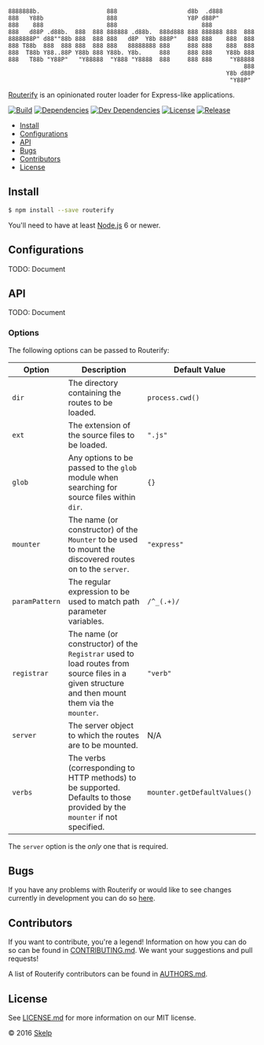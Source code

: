     8888888b.                   888                    d8b  .d888
    888   Y88b                  888                    Y8P d88P"
    888    888                  888                        888
    888   d88P .d88b.  888  888 888888 .d88b.  888d888 888 888888 888  888
    8888888P" d88""88b 888  888 888   d8P  Y8b 888P"   888 888    888  888
    888 T88b  888  888 888  888 888   88888888 888     888 888    888  888
    888  T88b Y88..88P Y88b 888 Y88b. Y8b.     888     888 888    Y88b 888
    888   T88b "Y88P"   "Y88888  "Y888 "Y8888  888     888 888     "Y88888
                                                                       888
                                                                  Y8b d88P
                                                                   "Y88P"

[Routerify](https://github.com/Skelp/routerify) is an opinionated router loader for Express-like applications.

[![Build](https://img.shields.io/travis/Skelp/routerify/develop.svg?style=flat-square)](https://travis-ci.org/Skelp/routerify)
[![Dependencies](https://img.shields.io/david/Skelp/routerify.svg?style=flat-square)](https://david-dm.org/Skelp/routerify)
[![Dev Dependencies](https://img.shields.io/david/dev/Skelp/routerify.svg?style=flat-square)](https://david-dm.org/Skelp/routerify#info=devDependencies)
[![License](https://img.shields.io/npm/l/routerify.svg?style=flat-square)](https://github.com/Skelp/routerify/blob/master/LICENSE.md)
[![Release](https://img.shields.io/npm/v/routerify.svg?style=flat-square)](https://www.npmjs.com/package/routerify)

* [Install](#install)
* [Configurations](#configurations)
* [API](#api)
* [Bugs](#bugs)
* [Contributors](#contributors)
* [License](#license)

## Install

``` bash
$ npm install --save routerify
```

You'll need to have at least [Node.js](https://nodejs.org) 6 or newer.

## Configurations

TODO: Document

## API

TODO: Document

### Options

The following options can be passed to Routerify:

| Option         | Description                                                                                                                                    | Default Value                |
| -------------- | ---------------------------------------------------------------------------------------------------------------------------------------------- | ---------------------------- |
| `dir`          | The directory containing the routes to be loaded.                                                                                              | `process.cwd()`              |
| `ext`          | The extension of the source files to be loaded.                                                                                                | `".js"`                      |
| `glob`         | Any options to be passed to the `glob` module when searching for source files within `dir`.                                                    | `{}`                         |
| `mounter`      | The name (or constructor) of the `Mounter` to be used to mount the discovered routes on to the `server`.                                       | `"express"`                  |
| `paramPattern` | The regular expression to be used to match path parameter variables.                                                                           | `/^_(.+)/`                   |
| `registrar`    | The name (or constructor) of the `Registrar` used to load routes from source files in a given structure and then mount them via the `mounter`. | `"verb"`                     |
| `server`       | The server object to which the routes are to be mounted.                                                                                       | N/A                          |
| `verbs`        | The verbs (corresponding to HTTP methods) to be supported. Defaults to those provided by the `mounter` if not specified.                       | `mounter.getDefaultValues()` |

The `server` option is the *only* one that is required.

## Bugs

If you have any problems with Routerify or would like to see changes currently in development you can do so
[here](https://github.com/Skelp/routerify/issues).

## Contributors

If you want to contribute, you're a legend! Information on how you can do so can be found in
[CONTRIBUTING.md](https://github.com/Skelp/routerify/blob/master/CONTRIBUTING.md). We want your suggestions and pull
requests!

A list of Routerify contributors can be found in
[AUTHORS.md](https://github.com/Skelp/routerify/blob/master/AUTHORS.md).

## License

See [LICENSE.md](https://github.com/Skelp/routerify/raw/master/LICENSE.md) for more information on our MIT license.

© 2016 [Skelp](https://skelp.io)
<img align="right" width="16" height="16" src="https://cdn.rawgit.com/Skelp/skelp-branding/master/assets/logo/base/skelp-logo-16x16.png">
